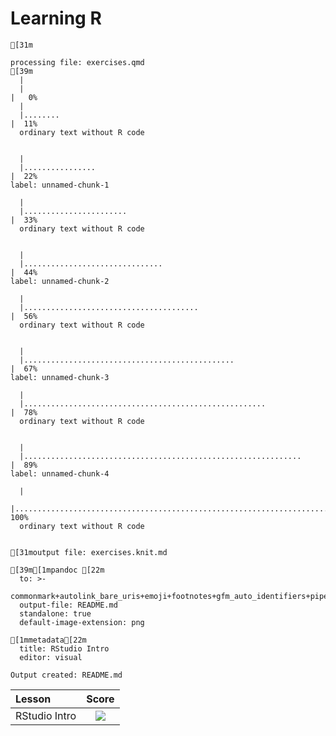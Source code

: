 Learning R
================

<!-- This file is not intended to be edited -->
<!-- Progress updates will be rendered automatically when pushing to GitHub -->

    [31m

    processing file: exercises.qmd
    [39m
      |                                                                            
      |                                                                      |   0%
      |                                                                            
      |........                                                              |  11%
      ordinary text without R code


      |                                                                            
      |................                                                      |  22%
    label: unnamed-chunk-1

      |                                                                            
      |.......................                                               |  33%
      ordinary text without R code


      |                                                                            
      |...............................                                       |  44%
    label: unnamed-chunk-2

      |                                                                            
      |.......................................                               |  56%
      ordinary text without R code


      |                                                                            
      |...............................................                       |  67%
    label: unnamed-chunk-3

      |                                                                            
      |......................................................                |  78%
      ordinary text without R code


      |                                                                            
      |..............................................................        |  89%
    label: unnamed-chunk-4

      |                                                                            
      |......................................................................| 100%
      ordinary text without R code


    [31moutput file: exercises.knit.md

    [39m[1mpandoc [22m
      to: >-
        commonmark+autolink_bare_uris+emoji+footnotes+gfm_auto_identifiers+pipe_tables+strikeout+task_lists+tex_math_dollars
      output-file: README.md
      standalone: true
      default-image-extension: png
      
    [1mmetadata[22m
      title: RStudio Intro
      editor: visual
      
    Output created: README.md

| Lesson        |                                              Score                                              |
|:--------------|:-----------------------------------------------------------------------------------------------:|
| RStudio Intro | <a href="tree/main/Modules/01-RStudio-Intro"><img src="Modules/01-RStudio-Intro/README.md"></a> |
